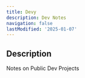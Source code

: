 ```yaml
---
title: Devy
description: Dev Notes
navigation: false
lastModified: '2025-01-07'
---
```


## Description

Notes on Public Dev Projects
